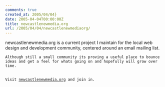 ```yaml
---
comments: true
created_at: 2005/04/04}
date: 2005-04-04T00:00:00Z
title: newcastlenewmedia.org
url: /2005/04/04/newcastlenewmediaorg/
---
```


<p>
newcastlenewmedia.org is a current project I maintain for the local web design and development community, centered around an email mailing list.

</p>
<pre>
<code>Although still a small community its proving a useful place to bounce ideas and get a feel for whats going on and hopefully will grow over time.</code>

</pre>
<pre>
<code>Visit <a href="http://newcastlenewmedia.org">newcastlenewmedia.org</a> and join in.</code>

</pre>
